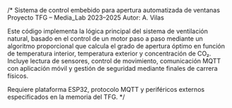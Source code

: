 /*
  Sistema de control embebido para apertura automatizada de ventanas
  Proyecto TFG – Media_Lab 2023–2025
  Autor: A. Vilas

  Este código implementa la lógica principal del sistema de ventilación natural,
  basado en el control de un motor paso a paso mediante un algoritmo proporcional
  que calcula el grado de apertura óptimo en función de temperatura interior,
  temperatura exterior y concentración de CO₂. Incluye lectura de sensores,
  control de movimiento, comunicación MQTT con aplicación móvil y gestión de seguridad
  mediante finales de carrera físicos.

  Requiere plataforma ESP32, protocolo MQTT y periféricos externos especificados en la memoria del TFG.
*/
